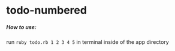 # todo-numbered

##### How to use:

run `ruby todo.rb 1 2 3 4 5` in terminal inside of the app directory